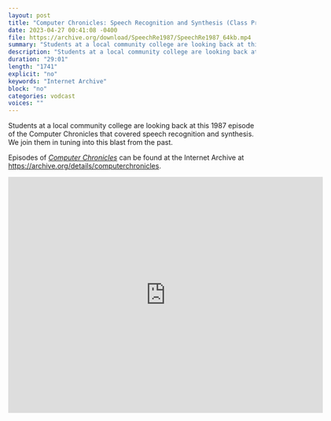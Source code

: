 ```yaml
---
layout: post
title: "Computer Chronicles: Speech Recognition and Synthesis (Class Project)"
date: 2023-04-27 00:41:08 -0400
file: https://archive.org/download/SpeechRe1987/SpeechRe1987_64kb.mp4
summary: "Students at a local community college are looking back at this 1987 episode of the Computer Chronicles that covered speech recognition and synthesis.  We join them in tuning into this blast from the past."
description: "Students at a local community college are looking back at this 1987 episode of the Computer Chronicles that covered speech recognition and synthesis.  We join them in tuning into this blast from the past."
duration: "29:01"
length: "1741"
explicit: "no" 
keywords: "Internet Archive"
block: "no" 
categories: vodcast
voices: ""
---
```


Students at a local community college are looking back at this 1987 episode of the Computer Chronicles that covered speech recognition and synthesis.  We join them in tuning into this blast from the past.

Episodes of [*Computer Chronicles*](https://archive.org/search?query=collection%3A%28computerchronicles%29+AND+mediatype%3A%28movies%29+NOT+%28Subject%3A%28arabic%29+OR+Subject%3A%28spanish%29+OR+Subject%3A%28french%29+OR+title%3A%28Random+Access%29+OR+title%3A%28Buyers+Guide%29+OR+title%3A%28Buying+Guide%29+OR+title%3A%28French%29+OR+title%3A%28Arabic%29+OR+title%3A%28Spanish%29+OR+title%3A%28Kildall%29+OR+title%3A%28EXPO%29+OR+title%3A%28ETRE%29+OR+title%3A%28COMDEX%29+OR+title%3A%28Exhibition%29+OR+title%3A%28CES%29+OR+title%3A%28Awards%29%29&sort=date) can be found at the Internet Archive at <https://archive.org/details/computerchronicles>.

<iframe src="https://archive.org/embed/SpeechRe1987" width="640" height="480" frameborder="0" webkitallowfullscreen="true" mozallowfullscreen="true" allowfullscreen></iframe>
